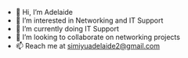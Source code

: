 - 👋 Hi, I’m Adelaide
- 👀 I’m interested in Networking and IT Support
- 🌱 I’m currently doing IT Support
- 💞️ I’m looking to collaborate on networking projects
- 📫 Reach me at simiyuadelaide2@gmail.com

<!---
adehlaide12/adehlaide12 is a ✨ special ✨ repository because its `README.md` (this file) appears on your GitHub profile.
You can click the Preview link to take a look at your changes.
--->
